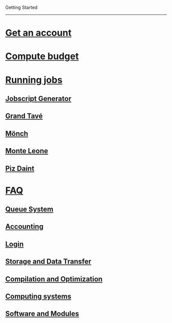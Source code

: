 Getting Started

---

<!-- use only links inside h1, h2, h3 and h4 -->

# [Get an account](https://eth-cscs.github.io/getting_started/get_an_account)
# [Compute budget](https://eth-cscs.github.io/getting_started/compute_budget)
# [Running jobs](https://eth-cscs.github.io/getting_started/running_jobs)
## [Jobscript Generator](https://eth-cscs.github.io/getting_started/running_jobs/jobscript_generator)
## [Grand Tavé](https://eth-cscs.github.io/getting_started/running_jobs/grand_tave)
## [Mönch](https://eth-cscs.github.io/getting_started/running_jobs/monch)
## [Monte Leone](https://eth-cscs.github.io/getting_started/running_jobs/monte_leone)
## [Piz Daint](https://eth-cscs.github.io/getting_started/running_jobs/piz_daint)
# [FAQ](https://eth-cscs.github.io/getting_started/faq)
## [Queue System](https://eth-cscs.github.io/getting_started/faq/#queue-system)
## [Accounting](https://eth-cscs.github.io/getting_started/faq/#accounting)
## [Login](https://eth-cscs.github.io/getting_started/faq/#login)
## [Storage and Data Transfer](https://eth-cscs.github.io/getting_started/faq/#storage-and-data-transfer)
## [Compilation and Optimization](https://eth-cscs.github.io/getting_started/faq/#compilation-and-optimization)
## [Computing systems](https://eth-cscs.github.io/getting_started/faq/#computing-systems)
## [Software and Modules](https://eth-cscs.github.io/getting_started/faq/#software-and-modules)
<!-- # [Tutorials](https://eth-cscs.github.io/getting_started/tutorials) -->
